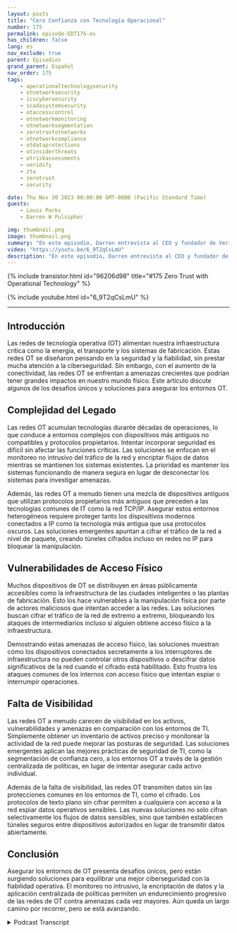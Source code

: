 ```yaml
---
layout: posts
title: "Cero Confianza con Tecnología Operacional"
number: 175
permalink: episode-EDT175-es
has_children: false
lang: es
nav_exclude: true
parent: Episodios
grand_parent: Español
nav_order: 175
tags:
    - operationaltechnologysecurity
    - otnetworksecurity
    - icscybersecurity
    - scadasystemsecurity
    - otaccesscontrol
    - otnetworkmonitoring
    - otnetworksegmentation
    - zerotrustotnetworks
    - otnetworkcompliance
    - otdataprotections
    - otinsiderthreats
    - otriskassessments
    - veridify
    - zta
    - zerotrust
    - security

date: Thu Nov 30 2023 00:00:00 GMT-0800 (Pacific Standard Time)
guests:
    - Louis Parks
    - Darren W Pulsipher

img: thumbnail.png
image: thumbnail.png
summary: "En este episodio, Darren entrevista al CEO y fundador de Veridify, Louis Parks. Discuten los problemas únicos con las redes de tecnología operativa que controlan la infraestructura crítica, debido a la complejidad heredada, las vulnerabilidades de accesibilidad y la falta de visibilidad."
video: "https://youtu.be/6_9T2qCsLmU"
description: "En este episodio, Darren entrevista al CEO y fundador de Veridify, Louis Parks. Discuten los problemas únicos con las redes de tecnología operativa que controlan la infraestructura crítica, debido a la complejidad heredada, las vulnerabilidades de accesibilidad y la falta de visibilidad."
---
```


<div>
{% include transistor.html id="96206d98" title="#175 Zero Trust with Operational Technology" %}

{% include youtube.html id="6_9T2qCsLmU" %}
</div>

---

## Introducción

Las redes de tecnología operativa (OT) alimentan nuestra infraestructura crítica como la energía, el transporte y los sistemas de fabricación. Estas redes OT se diseñaron pensando en la seguridad y la fiabilidad, sin prestar mucha atención a la ciberseguridad. Sin embargo, con el aumento de la conectividad, las redes OT se enfrentan a amenazas crecientes que podrían tener grandes impactos en nuestro mundo físico. Este artículo discute algunos de los desafíos únicos y soluciones para asegurar los entornos OT.

## Complejidad del Legado

Las redes OT acumulan tecnologías durante décadas de operaciones, lo que conduce a entornos complejos con dispositivos más antiguos no compatibles y protocolos propietarios. Intentar incorporar seguridad es difícil sin afectar las funciones críticas. Las soluciones se enfocan en el monitoreo no intrusivo del tráfico de la red y encriptar flujos de datos mientras se mantienen los sistemas existentes. La prioridad es mantener los sistemas funcionando de manera segura en lugar de desconectar los sistemas para investigar amenazas.

Además, las redes OT a menudo tienen una mezcla de dispositivos antiguos que utilizan protocolos propietarios más antiguos que preceden a las tecnologías comunes de IT como la red TCP/IP. Asegurar estos entornos heterogéneos requiere proteger tanto los dispositivos modernos conectados a IP como la tecnología más antigua que usa protocolos oscuros. Las soluciones emergentes apuntan a cifrar el tráfico de la red a nivel de paquete, creando túneles cifrados incluso en redes no IP para bloquear la manipulación.

## Vulnerabilidades de Acceso Físico

Muchos dispositivos de OT se distribuyen en áreas públicamente accesibles como la infraestructura de las ciudades inteligentes o las plantas de fabricación. Esto los hace vulnerables a la manipulación física por parte de actores maliciosos que intentan acceder a las redes. Las soluciones buscan cifrar el tráfico de la red de extremo a extremo, bloqueando los ataques de intermediarios incluso si alguien obtiene acceso físico a la infraestructura.

Demostrando estas amenazas de acceso físico, las soluciones muestran cómo los dispositivos conectados secretamente a los interruptores de infraestructura no pueden controlar otros dispositivos o descifrar datos significativos de la red cuando el cifrado está habilitado. Esto frustra los ataques comunes de los internos con acceso físico que intentan espiar o interrumpir operaciones.

## Falta de Visibilidad

Las redes OT a menudo carecen de visibilidad en los activos, vulnerabilidades y amenazas en comparación con los entornos de TI. Simplemente obtener un inventario de activos preciso y monitorear la actividad de la red puede mejorar las posturas de seguridad. Las soluciones emergentes aplican las mejores prácticas de seguridad de TI, como la segmentación de confianza cero, a los entornos OT a través de la gestión centralizada de políticas, en lugar de intentar asegurar cada activo individual.


Además de la falta de visibilidad, las redes OT transmiten datos sin las protecciones comunes en los entornos de TI, como el cifrado. Los protocolos de texto plano sin cifrar permiten a cualquiera con acceso a la red espiar datos operativos sensibles. Las nuevas soluciones no solo cifran selectivamente los flujos de datos sensibles, sino que también establecen túneles seguros entre dispositivos autorizados en lugar de transmitir datos abiertamente.

## Conclusión

Asegurar los entornos de OT presenta desafíos únicos, pero están surgiendo soluciones para equilibrar una mejor ciberseguridad con la fiabilidad operativa. El monitoreo no intrusivo, la encriptación de datos y la aplicación centralizada de políticas permiten un endurecimiento progresivo de las redes de OT contra amenazas cada vez mayores. Aún queda un largo camino por recorrer, pero se está avanzando.



<details>
<summary> Podcast Transcript </summary>

<p></p>

</details>

